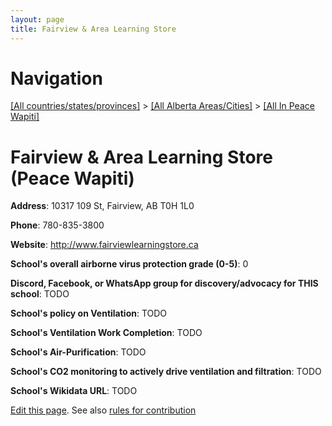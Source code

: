 ```yaml
---
layout: page
title: Fairview & Area Learning Store
---
```

# Navigation

[[All countries/states/provinces]](../../..) > [[All Alberta Areas/Cities]](../..) > [[All In Peace Wapiti]](..)

# Fairview & Area Learning Store (Peace Wapiti)

**Address**: 10317 109 St, Fairview, AB T0H 1L0

**Phone**: 780-835-3800

**Website**: <http://www.fairviewlearningstore.ca>

**School's overall airborne virus protection grade (0-5)**: 0

**Discord, Facebook, or WhatsApp group for discovery/advocacy for THIS school**: TODO

**School's policy on Ventilation**: TODO

**School's Ventilation Work Completion**: TODO

**School's Air-Purification**: TODO

**School's CO2 monitoring to actively drive ventilation and filtration**: TODO

**School's Wikidata URL**: TODO


[Edit this page](https://github.com/ventilate-schools/AB/edit/main/./Peace_Wapiti/Fairview_&_Area_Learning_Store.md). See also [rules for contribution](../../../contribution-rules/)